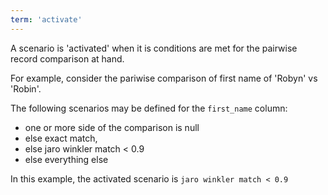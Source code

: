 ```yaml
---
term: 'activate'
---
```


A scenario is 'activated' when it is conditions are met for the pairwise record comparison at hand.

For example, consider the pariwise comparison of first name of 'Robyn' vs 'Robin'.

The following scenarios may be defined for the `first_name` column:

-   one or more side of the comparison is null
-   else exact match,
-   else jaro winkler match < 0.9
-   else everything else

In this example, the activated scenario is `jaro winkler match < 0.9`
